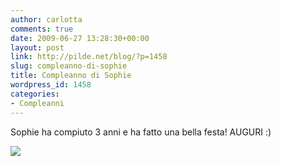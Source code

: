 ```yaml
---
author: carlotta
comments: true
date: 2009-06-27 13:28:30+00:00
layout: post
link: http://pilde.net/blog/?p=1458
slug: compleanno-di-sophie
title: Compleanno di Sophie
wordpress_id: 1458
categories:
- Compleanni
---
```


Sophie ha compiuto 3 anni e ha fatto una bella festa! AUGURI :)

![](http://pilde.net/blog/wp-content/uploads/2009/07/compleannosophie2.jpg)

